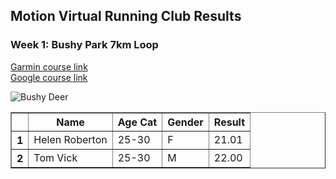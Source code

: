 ## Motion Virtual Running Club Results
### Week 1: Bushy Park 7km Loop

[Garmin course link](https://connect.garmin.com/modern/course/45546279)\
[Google course link](https://www.google.co.uk/maps/d/edit?mid=1zUk4rgezZdZUP4kHxxSwkCoJJ-ocA05S&ll=51.4145830599072%2C-0.3343854999999918&z=15)

![Bushy Deer](https://user-images.githubusercontent.com/74325300/98930631-cc0cf500-24d4-11eb-9d39-260b7269e0ac.jpeg)

<table border="1" class="dataframe">
  <thead>
    <tr style="text-align: centre;">
      <th></th>
      <th>Name</th>
      <th>Age Cat</th>
      <th>Gender</th>
      <th>Result</th>
    </tr>
  </thead>
  <tbody>
    <tr>
      <th>1</th>
      <td>Helen Roberton</td>
      <td>25-30</td>
      <td>F</td>
      <td>21.01</td>
    </tr>
    <tr>
      <th>2</th>
      <td>Tom Vick</td>
      <td>25-30</td>
      <td>M</td>
      <td>22.00</td>
    </tr>
  </tbody>
</table>

  
